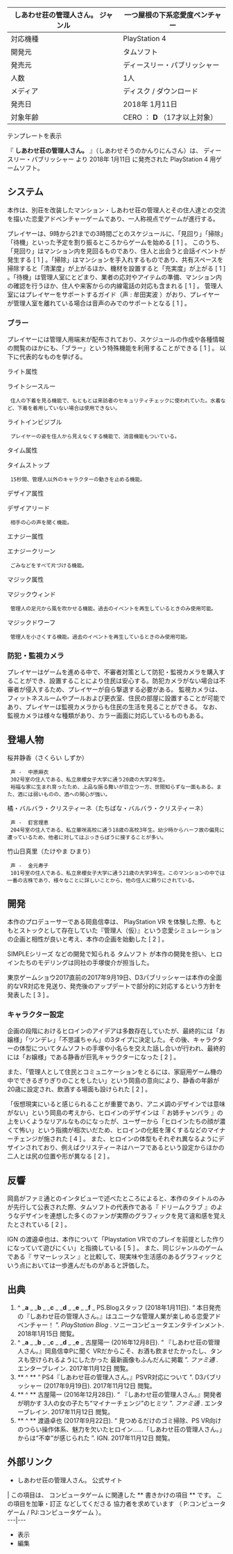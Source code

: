 しあわせ荘の管理人さん。  ジャンル  |  一つ屋根の下系恋愛度ベンチャー   
---|---  
対応機種  |  PlayStation 4   
開発元  |  タムソフト   
発売元  |  ディースリー・パブリッシャー   
人数  |  1人   
メディア  |  ディスク / ダウンロード   
発売日  |  2018年  1月11日   
対象年齢  |  CERO  ：  **D** （17才以上対象）   
テンプレートを表示  
  
『 **しあわせ荘の管理人さん。** 』（しあわせそうのかんりにんさん）は、  ディースリー・パブリッシャー  より  2018年  1月11日
に発売された  PlayStation 4  用ゲームソフト。

##  システム



本作は、別荘を改装したマンション・しあわせ荘の管理人とその住人達との交流を描いた恋愛アドベンチャーゲームであり、一人称視点でゲームが進行する。

プレイヤーは、9時から21までの3時間ごとのスケジュールに、「見回り」「掃除」「待機」といった予定を割り振るところからゲームを始める  [  1  ]  。
このうち、「見回り」はマンション内を見回るものであり、住人と出会うと会話イベントが発生する  [  1  ]
。「掃除」はマンションを手入れするものであり、共有スペースを掃除すると「清潔度」が上がるほか、機材を設置すると「充実度」が上がる  [  1  ]
。「待機」は管理人室にとどまり、業者の応対やアイテムの準備、マンション内の確認を行うほか、住人や来客からの内線電話の対応も含まれる  [  1  ]  。
管理人室にはプレイヤーをサポートするガイド（声 :  牟田実波  ）がおり、プレイヤーが管理人室を離れている場合は音声のみでのサポートとなる  [  1
]  。

###  ブラー



プレイヤーには管理人用端末が配布されており、スケジュールの作成や各種情報の閲覧のほかにも、「ブラー」という特殊機能を利用することができる  [  1  ]
。 以下に代表的なものを挙げる。

ライト属性

ライトシースルー

     住人の下着を見る機能で、もともとは来訪者のセキュリティチェックに使われていた。水着など、下着を着用していない場合は使用できない。 
ライトインビジブル

     プレイヤーの姿を住人から見えなくする機能で、消音機能もついている。 

タイム属性

タイムストップ

     15秒間、管理人以外のキャラクターの動きを止める機能。 

デザイア属性

デザイアリード

     相手の心の声を聞く機能。 

エナジー属性

エナジークリーン

     ごみなどをすべて片づける機能。 

マジック属性

マジックウィンド

     管理人の足元から風を吹かせる機能。過去のイベントを再生しているときのみ使用可能。 
マジックドワーフ

     管理人を小さくする機能。過去のイベントを再生しているときのみ使用可能。 

###  防犯・監視カメラ



プレイヤーはゲームを進める中で、不審者対策として防犯・監視カメラを購入することができ、設置することにより住民は安心する。防犯カメラがない場合は不審者が侵入するため、プレイヤーが自ら撃退する必要がある。
監視カメラは、フィットネスルームやプールおよび更衣室、住民の部屋に設置することが可能であり、プレイヤーは監視カメラからも住民の生活を見ることができる。
なお、監視カメラは様々な種類があり、カラー画面に対応しているものもある。

##  登場人物



桜井静香（さくらい しずか）

     声 -  中原麻衣 
     302号室の住人である、私立泉櫻女子大学に通う20歳の大学2年生。 
     裕福な家に生まれ育ったため、上品な振る舞いが目立つ一方、世間知らずな一面もある。また、酒には弱いものの、酒への関心が強い。 
橘・バルバラ・クリスティーネ（たちばな・バルバラ・クリスティーネ）

     声 -  釘宮理恵 
     204号室の住人である、私立華咲高校に通う18歳の高校3年生。幼少時からハーフ故の偏見に遭っているため、他者に対してはぶっきらぼうに接することが多い。 
竹山日真里（たけやま ひまり）

     声 -  金元寿子 
     101号室の住人である、私立泉櫻女子大学に通う21歳の大学3年生。このマンションの中では一番の古株であり、様々なことに詳しいことから、他の住人に頼りにされている。 

##  開発



本作のプロデューサーである岡島信幸は、  PlayStation VR
を体験した際、もともとストックとして存在していた『管理人（仮）』という恋愛シミュレーションの企画と相性が良いと考え、本作の企画を始動した  [  2  ]
。

SIMPLEシリーズ  などの開発で知られる  タムソフト  が本作の開発を担い、ヒロインたちのモデリングは同社の手塚俊介が担当した。

東京ゲームショウ2017直前の2017年9月19日、D3パブリッシャーは本作の全面的なVR対応を見送り、発売後のアップデートで部分的に対応するという方針を発表した
[  3  ]  。

###  キャラクター設定



企画の段階におけるヒロインのアイデアは多数存在していたが、最終的には「お嬢様」「ツンデレ」「不思議ちゃん」の3タイプに決定した。その後、キャラクターの体型についてタムソフトの手塚や小名らを交えた話し合いが行われ、最終的には「お嬢様」である静香が巨乳キャラクターになった
[  2  ]  。

また、「管理人として住民とコミュニケーションをとるには、家庭用ゲーム機の中でできるぎりぎりのことをしたい」という岡島の意向により、静香の年齢が20歳に設定され、飲酒する場面も設けられた
[  2  ]  。

「仮想現実にいると感じられることが重要であり、アニメ調のデザインでは意味がない」という岡島の考えから、ヒロインのデザインは『  お姉チャンバラ
』の上をいくようなリアルなものになったが、ユーザーから「ヒロインたちの顔が濃くて怖い」という指摘が相次いだため、ヒロインの化粧を薄くするなどのマイナーチェンジが施された
[  4  ]  。
また、ヒロインの体型もそれぞれ異なるようにデザインされており、例えばクリスティーネはハーフであるという設定からほかの二人とは尻の位置や形が異なる  [  2
]  。

##  反響



岡島がファミ通とのインタビューで述べたところによると、本作のタイトルのみが先行して公表された際、タムソフトの代表作である『  ドリームクラブ
』のようなデザインを連想した多くのファンが実際のグラフィックを見て違和感を覚えたとされている  [  2  ]  。

IGN  の渡邉卓也は、本作について「Playstation VRでのプレイを前提とした作りになっていて遊びにくい」と指摘している  [  5  ]  。
また、同じジャンルのゲームである『  サマーレッスン  』と比較して、現実味や生活感のあるグラフィックという点においては一歩進んだものがあると評価した。

##  出典



  1. ^  _**a** _ _**b** _ _**c** _ _**d** _ _**e** _ _**f** _ PS.Blogスタッフ (2018年1月11日). “  本日発売の『しあわせ荘の管理人さん。』はユニークな管理人業が楽しめる恋愛アドベンチャー！  ”. _PlayStation Blog_ . ソニーコンピュータエンタテインメント.  2018年1月15日  閲覧。 
  2. ^  _**a** _ _**b** _ _**c** _ _**d** _ _**e** _ 古屋陽一 (2016年12月8日). “  『しあわせ荘の管理人さん。』岡島信幸Pに聞く VRだからこそ、お酒も飲ませたかったし、タンスも空けられるようにしたかった 最新画像もふんだんに掲載  ”. _ファミ通_ . エンターブレイン.  2017年11月12日  閲覧。 
  3. ** ^  ** “  PS4『しあわせ荘の管理人さん。』PSVR対応について  ”. D3パブリッシャー (2017年9月19日).  2017年11月12日  閲覧。 
  4. ** ^  ** 古屋陽一 (2016年12月28日). “  『しあわせ荘の管理人さん。』開発者が明かす 3人の女の子たち“マイナーチェンジ”のヒミツ  ”. _ファミ通_ . エンターブレイン.  2017年11月12日  閲覧。 
  5. ** ^  ** 渡邉卓也 (2017年9月22日). “  見つめるだけのゴミ掃除、PS VR向けのつらい操作体系、魅力を欠いたヒロイン……「しあわせ荘の管理人さん。」からは“不幸”が感じられた  ”. IGN.  2017年11月12日  閲覧。 

##  外部リンク



  * しあわせ荘の管理人さん。 公式サイト 

  

|  この項目は、  コンピュータゲーム  に関連した ** 書きかけの項目  ** です。  この項目を加筆・訂正  などしてくださる
協力者を求めています  （  P:コンピュータゲーム  /  PJ:コンピュータゲーム  ）。  
---|---  
  
  * 表示 
  * 編集 

